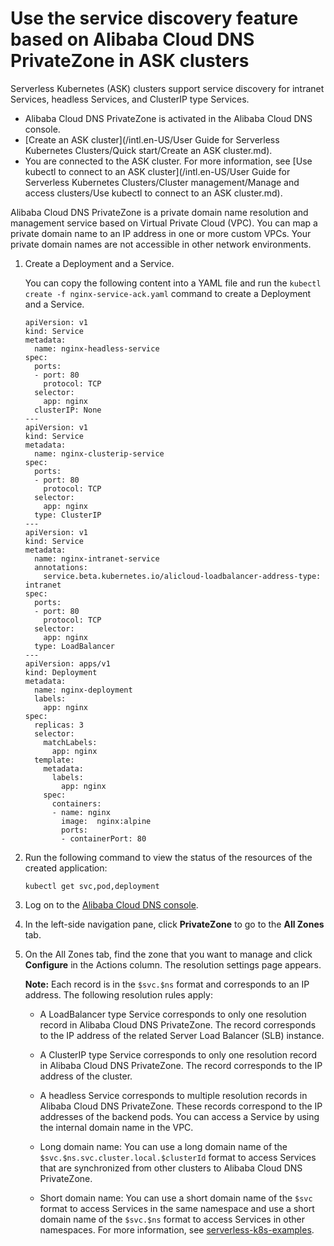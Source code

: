 # Use the service discovery feature based on Alibaba Cloud DNS PrivateZone in ASK clusters

Serverless Kubernetes \(ASK\) clusters support service discovery for intranet Services, headless Services, and ClusterIP type Services.

-   Alibaba Cloud DNS PrivateZone is activated in the Alibaba Cloud DNS console.
-   [Create an ASK cluster](/intl.en-US/User Guide for Serverless Kubernetes Clusters/Quick start/Create an ASK cluster.md).
-   You are connected to the ASK cluster. For more information, see [Use kubectl to connect to an ASK cluster](/intl.en-US/User Guide for Serverless Kubernetes Clusters/Cluster management/Manage and access clusters/Use kubectl to connect to an ASK cluster.md).

Alibaba Cloud DNS PrivateZone is a private domain name resolution and management service based on Virtual Private Cloud \(VPC\). You can map a private domain name to an IP address in one or more custom VPCs. Your private domain names are not accessible in other network environments.

1.  Create a Deployment and a Service.

    You can copy the following content into a YAML file and run the `kubectl create -f nginx-service-ack.yaml` command to create a Deployment and a Service.

    ```
    apiVersion: v1
    kind: Service
    metadata:
      name: nginx-headless-service
    spec:
      ports:
      - port: 80
        protocol: TCP
      selector:
        app: nginx
      clusterIP: None
    ---
    apiVersion: v1
    kind: Service
    metadata:
      name: nginx-clusterip-service
    spec:
      ports:
      - port: 80
        protocol: TCP
      selector:
        app: nginx
      type: ClusterIP
    ---
    apiVersion: v1
    kind: Service
    metadata:
      name: nginx-intranet-service
      annotations:
        service.beta.kubernetes.io/alicloud-loadbalancer-address-type: intranet
    spec:
      ports:
      - port: 80
        protocol: TCP
      selector:
        app: nginx
      type: LoadBalancer
    ---
    apiVersion: apps/v1
    kind: Deployment
    metadata:
      name: nginx-deployment
      labels:
        app: nginx
    spec:
      replicas: 3
      selector:
        matchLabels:
          app: nginx
      template:
        metadata:
          labels:
            app: nginx
        spec:
          containers:
          - name: nginx
            image:  nginx:alpine
            ports:
            - containerPort: 80
    ```

2.  Run the following command to view the status of the resources of the created application:

    ```
    kubectl get svc,pod,deployment
    ```

3.  Log on to the [Alibaba Cloud DNS console](https://dns.console.aliyun.com/).

4.  In the left-side navigation pane, click **PrivateZone** to go to the **All Zones** tab.

5.  On the All Zones tab, find the zone that you want to manage and click **Configure** in the Actions column. The resolution settings page appears.

    **Note:** Each record is in the `$svc.$ns` format and corresponds to an IP address. The following resolution rules apply:

    -   A LoadBalancer type Service corresponds to only one resolution record in Alibaba Cloud DNS PrivateZone. The record corresponds to the IP address of the related Server Load Balancer \(SLB\) instance.
    -   A ClusterIP type Service corresponds to only one resolution record in Alibaba Cloud DNS PrivateZone. The record corresponds to the IP address of the cluster.
    -   A headless Service corresponds to multiple resolution records in Alibaba Cloud DNS PrivateZone. These records correspond to the IP addresses of the backend pods.
    You can access a Service by using the internal domain name in the VPC.

    -   Long domain name: You can use a long domain name of the `$svc.$ns.svc.cluster.local.$clusterId` format to access Services that are synchronized from other clusters to Alibaba Cloud DNS PrivateZone.
    -   Short domain name: You can use a short domain name of the `$svc` format to access Services in the same namespace and use a short domain name of the `$svc.$ns` format to access Services in other namespaces.
    For more information, see [serverless-k8s-examples](https://github.com/AliyunContainerService/serverless-k8s-examples).


